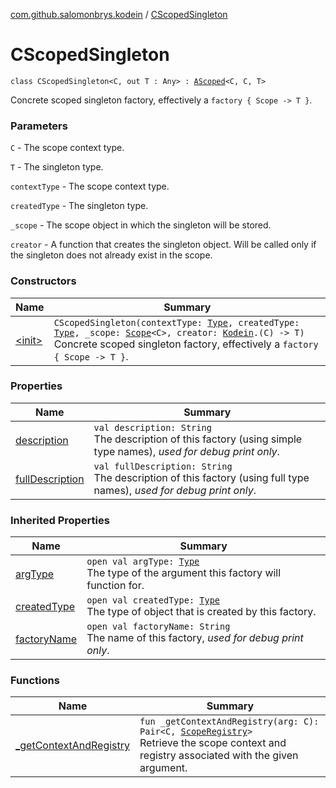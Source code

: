 [com.github.salomonbrys.kodein](../index.md) / [CScopedSingleton](.)

# CScopedSingleton

`class CScopedSingleton<C, out T : Any> : `[`AScoped`](../-a-scoped/index.md)`<C, C, T>`

Concrete scoped singleton factory, effectively a `factory { Scope -> T }`.

### Parameters

`C` - The scope context type.

`T` - The singleton type.

`contextType` - The scope context type.

`createdType` - The singleton type.

`_scope` - The scope object in which the singleton will be stored.

`creator` - A function that creates the singleton object. Will be called only if the singleton does not already exist in the scope.

### Constructors

| Name | Summary |
|---|---|
| [&lt;init&gt;](-init-.md) | `CScopedSingleton(contextType: `[`Type`](http://docs.oracle.com/javase/6/docs/api/java/lang/reflect/Type.html)`, createdType: `[`Type`](http://docs.oracle.com/javase/6/docs/api/java/lang/reflect/Type.html)`, _scope: `[`Scope`](../-scope/index.md)`<C>, creator: `[`Kodein`](../-kodein/index.md)`.(C) -> T)`<br>Concrete scoped singleton factory, effectively a `factory { Scope -> T }`. |

### Properties

| Name | Summary |
|---|---|
| [description](description.md) | `val description: String`<br>The description of this factory (using simple type names), *used for debug print only*. |
| [fullDescription](full-description.md) | `val fullDescription: String`<br>The description of this factory (using full type names), *used for debug print only*. |

### Inherited Properties

| Name | Summary |
|---|---|
| [argType](../-a-scoped/arg-type.md) | `open val argType: `[`Type`](http://docs.oracle.com/javase/6/docs/api/java/lang/reflect/Type.html)<br>The type of the argument this factory will function for. |
| [createdType](../-a-scoped/created-type.md) | `open val createdType: `[`Type`](http://docs.oracle.com/javase/6/docs/api/java/lang/reflect/Type.html)<br>The type of object that is created by this factory. |
| [factoryName](../-a-scoped/factory-name.md) | `open val factoryName: String`<br>The name of this factory, *used for debug print only*. |

### Functions

| Name | Summary |
|---|---|
| [_getContextAndRegistry](_get-context-and-registry.md) | `fun _getContextAndRegistry(arg: C): Pair<C, `[`ScopeRegistry`](../-scope-registry/index.md)`>`<br>Retrieve the scope context and registry associated with the given argument. |
